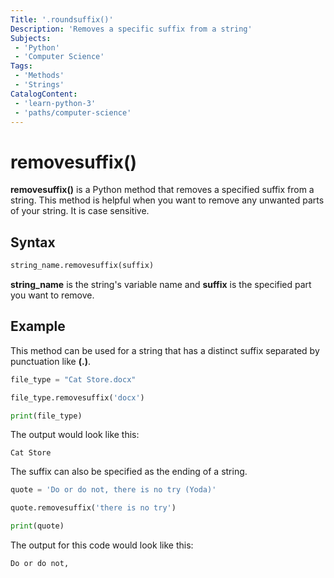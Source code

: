 ```yaml
---
Title: '.roundsuffix()'
Description: 'Removes a specific suffix from a string'
Subjects: 
 - 'Python'
 - 'Computer Science'
Tags: 
 - 'Methods'
 - 'Strings'
CatalogContent: 
 - 'learn-python-3'
 - 'paths/computer-science'
---
```

# removesuffix()

 **removesuffix()** is a Python method that removes a specified suffix from a string. This method is helpful when you want to remove any unwanted parts of your string. It is case sensitive.

## Syntax 

 ```py
 string_name.removesuffix(suffix) 
 ```
 **string_name** is the string's variable name and **suffix** is the specified part you want to remove.

## Example

This method can be used for a string that has a distinct suffix separated by punctuation like **(.)**.

```py
file_type = "Cat Store.docx"

file_type.removesuffix('docx')

print(file_type)
```
The output would look like this:
```
Cat Store
```
The suffix can also be specified as the ending of a string.
```py
quote = 'Do or do not, there is no try (Yoda)'

quote.removesuffix('there is no try')

print(quote)
```
The output for this code would look like this:

```
Do or do not,
```




  